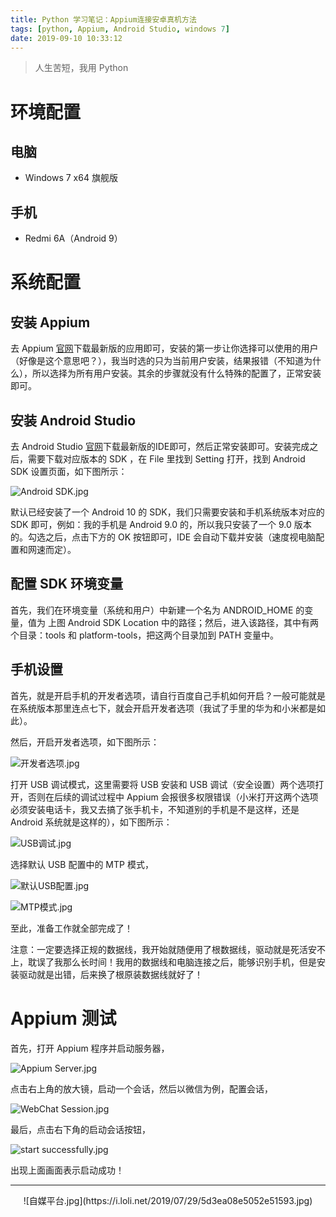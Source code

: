 ```yaml
---
title: Python 学习笔记：Appium连接安卓真机方法
tags: [python, Appium, Android Studio, windows 7]
date: 2019-09-10 10:33:12
---
```


> 人生苦短，我用 Python

# 环境配置

## 电脑

- Windows 7 x64 旗舰版

## 手机

- Redmi 6A（Android 9）

# 系统配置

## 安装 Appium

去 Appium [官网](http://appium.io/)下载最新版的应用即可，安装的第一步让你选择可以使用的用户（好像是这个意思吧？），我当时选的只为当前用户安装，结果报错（不知道为什么），所以选择为所有用户安装。其余的步骤就没有什么特殊的配置了，正常安装即可。

## 安装 Android Studio

去 Android Studio [官网](https://developer.android.google.cn/studio/)下载最新版的IDE即可，然后正常安装即可。安装完成之后，需要下载对应版本的 SDK ，在 File 里找到 Setting 打开，找到 Android SDK 设置页面，如下图所示：

![Android SDK.jpg](https://i.loli.net/2019/09/10/VQTMU2aoNgbtZcE.jpg)

默认已经安装了一个 Android 10 的 SDK，我们只需要安装和手机系统版本对应的 SDK 即可，例如：我的手机是 Android 9.0 的，所以我只安装了一个 9.0 版本的。勾选之后，点击下方的 OK 按钮即可，IDE 会自动下载并安装（速度视电脑配置和网速而定）。

## 配置 SDK 环境变量

首先，我们在环境变量（系统和用户）中新建一个名为 ANDROID_HOME 的变量，值为 上图 Android SDK Location 中的路径；然后，进入该路径，其中有两个目录：tools 和 platform-tools，把这两个目录加到 PATH 变量中。

## 手机设置

首先，就是开启手机的开发者选项，请自行百度自己手机如何开启？一般可能就是在系统版本那里连点七下，就会开启开发者选项（我试了手里的华为和小米都是如此）。

然后，开启开发者选项，如下图所示：

![开发者选项.jpg](https://i.loli.net/2019/09/10/tcYR5Nx42Z8V9aM.jpg)

打开 USB 调试模式，这里需要将 USB 安装和 USB 调试（安全设置）两个选项打开，否则在后续的调试过程中 Appium 会报很多权限错误（小米打开这两个选项必须安装电话卡，我又去搞了张手机卡，不知道别的手机是不是这样，还是 Android 系统就是这样的），如下图所示：

![USB调试.jpg](https://i.loli.net/2019/09/10/ecDBPmqzyCUjQEV.jpg)

选择默认 USB 配置中的 MTP 模式，

![默认USB配置.jpg](https://i.loli.net/2019/09/10/zykaGp1YT7QtKeZ.jpg)

![MTP模式.jpg](https://i.loli.net/2019/09/10/NWCKTBGA852nYyZ.jpg)

至此，准备工作就全部完成了！

注意：一定要选择正规的数据线，我开始就随便用了根数据线，驱动就是死活安不上，耽误了我那么长时间！我用的数据线和电脑连接之后，能够识别手机，但是安装驱动就是出错，后来换了根原装数据线就好了！

# Appium 测试

首先，打开 Appium 程序并启动服务器，

![Appium Server.jpg](http://yanxuan.nosdn.127.net/bfe2cbd7e319b9b9a322b921e51373b3.jpg)

点击右上角的放大镜，启动一个会话，然后以微信为例，配置会话，

![WebChat Session.jpg](http://yanxuan.nosdn.127.net/4bba36df3d4cfc1c18fb5b008346a794.jpg)

最后，点击右下角的启动会话按钮，

![start successfully.jpg](http://yanxuan.nosdn.127.net/a63492d0d1b1202390f6d7b91c324bfd.jpg)

出现上面画面表示启动成功！



------

<div align="center">
    ![自媒平台.jpg](https://i.loli.net/2019/07/29/5d3ea08e5052e51593.jpg)
</div>

